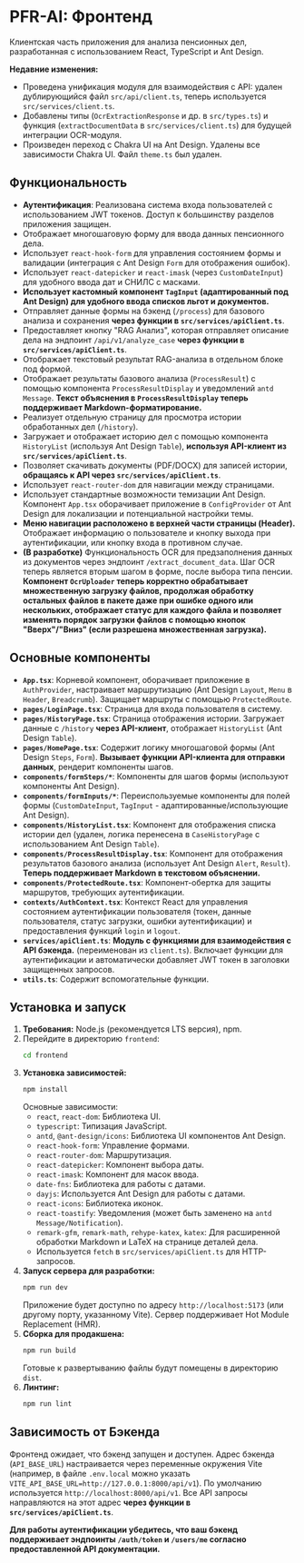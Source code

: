 # PFR-AI: Фронтенд

Клиентская часть приложения для анализа пенсионных дел, разработанная с использованием React, TypeScript и Ant Design.

**Недавние изменения:**
*   Проведена унификация модуля для взаимодействия с API: удален дублирующийся файл `src/api/client.ts`, теперь используется `src/services/client.ts`.
*   Добавлены типы (`OcrExtractionResponse` и др. в `src/types.ts`) и функция (`extractDocumentData` в `src/services/client.ts`) для будущей интеграции OCR-модуля.
*   Произведен переход с Chakra UI на Ant Design. Удалены все зависимости Chakra UI. Файл `theme.ts` был удален.

## Функциональность

*   **Аутентификация**: Реализована система входа пользователей с использованием JWT токенов. Доступ к большинству разделов приложения защищен.
*   Отображает многошаговую форму для ввода данных пенсионного дела.
*   Использует `react-hook-form` для управления состоянием формы и валидации (интеграция с Ant Design `Form` для отображения ошибок).
*   Использует `react-datepicker` и `react-imask` (через `CustomDateInput`) для удобного ввода дат и СНИЛС с масками.
*   **Использует кастомный компонент `TagInput` (адаптированный под Ant Design) для удобного ввода списков льгот и документов.**
*   Отправляет данные формы на бэкенд (`/process`) для базового анализа и сохранения **через функции в `src/services/apiClient.ts`**.
*   Предоставляет кнопку "RAG Анализ", которая отправляет описание дела на эндпоинт `/api/v1/analyze_case` **через функции в `src/services/apiClient.ts`**.
*   Отображает текстовый результат RAG-анализа в отдельном блоке под формой.
*   Отображает результаты базового анализа (`ProcessResult`) с помощью компонента `ProcessResultDisplay` и уведомлений `antd Message`. **Текст объяснения в `ProcessResultDisplay` теперь поддерживает Markdown-форматирование.**
*   Реализует отдельную страницу для просмотра истории обработанных дел (`/history`).
*   Загружает и отображает историю дел с помощью компонента `HistoryList` (используя Ant Design `Table`), **используя API-клиент из `src/services/apiClient.ts`**.
*   Позволяет скачивать документы (PDF/DOCX) для записей истории, **обращаясь к API через `src/services/apiClient.ts`**.
*   Использует `react-router-dom` для навигации между страницами.
*   Использует стандартные возможности темизации Ant Design. Компонент `App.tsx` оборачивает приложение в `ConfigProvider` от Ant Design для локализации и потенциальной настройки темы.
*   **Меню навигации расположено в верхней части страницы (Header).** Отображает информацию о пользователе и кнопку выхода при аутентификации, или кнопку входа в противном случае.
*   **(В разработке)** Функциональность OCR для предзаполнения данных из документов через эндпоинт `/extract_document_data`. Шаг OCR теперь является вторым шагом в форме, после выбора типа пенсии. **Компонент `OcrUploader` теперь корректно обрабатывает множественную загрузку файлов, продолжая обработку остальных файлов в пакете даже при ошибке одного или нескольких, отображает статус для каждого файла и позволяет изменять порядок загрузки файлов с помощью кнопок "Вверх"/"Вниз" (если разрешена множественная загрузка).**

## Основные компоненты

*   **`App.tsx`**: Корневой компонент, оборачивает приложение в `AuthProvider`, настраивает маршрутизацию (Ant Design `Layout`, `Menu` в `Header`, `Breadcrumb`). Защищает маршруты с помощью `ProtectedRoute`.
*   **`pages/LoginPage.tsx`**: Страница для входа пользователя в систему.
*   **`pages/HistoryPage.tsx`**: Страница отображения истории. Загружает данные с `/history` **через API-клиент**, отображает `HistoryList` (Ant Design `Table`).
*   **`pages/HomePage.tsx`**: Содержит логику многошаговой формы (Ant Design `Steps`, `Form`). **Вызывает функции API-клиента для отправки данных**, рендерит компоненты шагов.
*   **`components/formSteps/*`**: Компоненты для шагов формы (используют компоненты Ant Design).
*   **`components/formInputs/*`**: Переиспользуемые компоненты для полей формы (`CustomDateInput`, `TagInput` - адаптированные/использующие Ant Design).
*   **`components/HistoryList.tsx`**: Компонент для отображения списка истории дел (удален, логика перенесена в `CaseHistoryPage` с использованием Ant Design `Table`).
*   **`components/ProcessResultDisplay.tsx`**: Компонент для отображения результатов базового анализа (использует Ant Design `Alert`, `Result`). **Теперь поддерживает Markdown в текстовом объяснении.**
*   **`components/ProtectedRoute.tsx`**: Компонент-обертка для защиты маршрутов, требующих аутентификации.
*   **`contexts/AuthContext.tsx`**: Контекст React для управления состоянием аутентификации пользователя (токен, данные пользователя, статус загрузки, ошибки аутентификации) и предоставления функций `login` и `logout`.
*   **`services/apiClient.ts`**: **Модуль с функциями для взаимодействия с API бэкенда.** (переименован из `client.ts`). Включает функции для аутентификации и автоматически добавляет JWT токен в заголовки защищенных запросов.
*   **`utils.ts`**: Содержит вспомогательные функции.

## Установка и запуск

1.  **Требования:** Node.js (рекомендуется LTS версия), npm.
2.  Перейдите в директорию `frontend`:
    ```bash
    cd frontend
    ```
3.  **Установка зависимостей:**
    ```bash
    npm install
    ```
    Основные зависимости:
    *   `react`, `react-dom`: Библиотека UI.
    *   `typescript`: Типизация JavaScript.
    *   `antd`, `@ant-design/icons`: Библиотека UI компонентов Ant Design.
    *   `react-hook-form`: Управление формами.
    *   `react-router-dom`: Маршрутизация.
    *   `react-datepicker`: Компонент выбора даты.
    *   `react-imask`: Компонент для масок ввода.
    *   `date-fns`: Библиотека для работы с датами.
    *   `dayjs`: Используется Ant Design для работы с датами.
    *   `react-icons`: Библиотека иконок.
    *   `react-toastify`: Уведомления (может быть заменено на `antd Message/Notification`).
    *   `remark-gfm`, `remark-math`, `rehype-katex`, `katex`: Для расширенной обработки Markdown и LaTeX на странице деталей дела.
    *   Используется `fetch` в `src/services/apiClient.ts` для HTTP-запросов.
4.  **Запуск сервера для разработки:**
    ```bash
    npm run dev
    ```
    Приложение будет доступно по адресу `http://localhost:5173` (или другому порту, указанному Vite). Сервер поддерживает Hot Module Replacement (HMR).
5.  **Сборка для продакшена:**
    ```bash
    npm run build
    ```
    Готовые к развертыванию файлы будут помещены в директорию `dist`.
6.  **Линтинг:**
    ```bash
    npm run lint
    ```

## Зависимость от Бэкенда

Фронтенд ожидает, что бэкенд запущен и доступен. Адрес бэкенда (`API_BASE_URL`) настраивается через переменные окружения Vite (например, в файле `.env.local` можно указать `VITE_API_BASE_URL=http://127.0.0.1:8000/api/v1`). По умолчанию используется `http://localhost:8000/api/v1`. Все API запросы направляются на этот адрес **через функции в `src/services/apiClient.ts`**.

**Для работы аутентификации убедитесь, что ваш бэкенд поддерживает эндпоинты `/auth/token` и `/users/me` согласно предоставленной API документации.**
